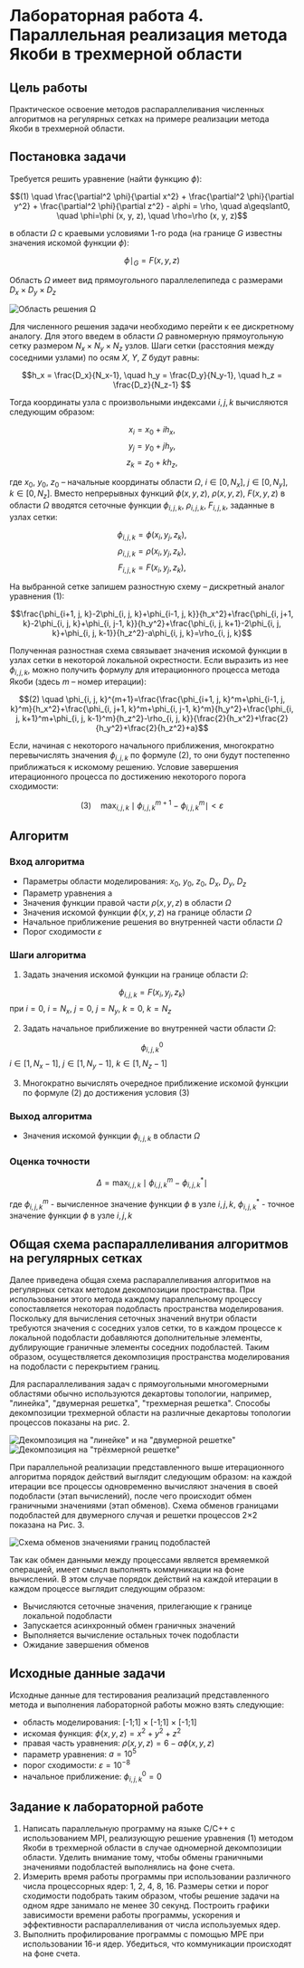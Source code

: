 # Лабораторная работа 4. Параллельная реализация метода Якоби в трехмерной области

## Цель работы

Практическое освоение методов распараллеливания численных алгоритмов на регулярных сетках на примере реализации метода Якоби в трехмерной области.

## Постановка задачи

Требуется решить уравнение (найти функцию $\phi$):

$$(1) \quad \frac{\partial^2 \phi}{\partial x^2} + \frac{\partial^2 \phi}{\partial y^2} + \frac{\partial^2 \phi}{\partial z^2} - a\phi = \rho, \quad a\geqslant0, \quad \phi=\phi (x, y, z), \quad  \rho=\rho (x, y, z)$$

в области $\Omega$ с краевыми условиями 1-го рода (на границе $G$ известны значения искомой функции $\phi$):

$$\phi \mid_G = F(x, y, z)$$

Область $\Omega$ имеет вид прямоугольного параллелепипеда с размерами $D_x × D_y × D_z$

![Область решения Ω](https://user-images.githubusercontent.com/90527574/230924360-95b4ba3c-4a54-407d-9f7c-1ece3e9e6e4a.png)

Для численного решения задачи необходимо перейти к ее дискретному аналогу. Для этого введем в области $\Omega$ равномерную прямоугольную сетку размером $N_x × N_y × N_z$ узлов. Шаги сетки (расстояния между соседними узлами) по осям $X$, $Y$, $Z$ будут равны:

$$h_x = \frac{D_x}{N_x-1}, \quad h_y = \frac{D_y}{N_y-1}, \quad h_z = \frac{D_z}{N_z-1} $$

Тогда координаты узла с произвольными индексами $i, j, k$ вычисляются следующим образом:

$$x_i = x_0 + ih_x,$$
$$y_j = y_0 + jh_y,$$
$$z_k = z_0 + kh_z,$$

где $x_0$, $y_0$, $z_0$ – начальные координаты области $\Omega$, $i \in [0, N_x],$ $j \in [0, N_y],$ $k \in [0, N_z]$. Вместо непрерывных функций $\phi(x,y,z)$, $\rho(x,y,z)$, $F(x,y,z)$ в области $\Omega$ вводятся сеточные функции $\phi_{i,j,k}$, $\rho_{i,j,k}$, $F_{i,j,k}$, заданные в узлах сетки:

$$\phi_{i, j, k}=\phi(x_i, y_j, z_k),$$
$$\rho_{i, j, k}=\rho(x_i, y_j, z_k),$$
$$F_{i, j, k}=F(x_i, y_j, z_k),$$

На выбранной сетке запишем разностную схему – дискретный аналог уравнения (1):

$$\frac{\phi_{i+1, j, k}-2\phi_{i, j, k}+\phi_{i-1, j, k}}{h_x^2}+\frac{\phi_{i, j+1, k}-2\phi_{i, j, k}+\phi_{i, j-1, k}}{h_y^2}+\frac{\phi_{i, j, k+1}-2\phi_{i, j, k}+\phi_{i, j, k-1}}{h_z^2}-a\phi_{i, j, k}=\rho_{i, j, k}$$

Полученная разностная схема связывает значения искомой функции в узлах сетки в некоторой локальной окрестности. Если выразить из нее $\phi_{i, j, k}$, можно получить формулу для итерационного процесса метода Якоби (здесь $m$ – номер итерации):

$$(2) \quad \phi_{i, j, k}^{m+1}=\frac{\frac{\phi_{i+1, j, k}^m+\phi_{i-1, j, k}^m}{h_x^2}+\frac{\phi_{i, j+1, k}^m+\phi_{i, j-1, k}^m}{h_y^2}+\frac{\phi_{i, j, k+1}^m+\phi_{i, j, k-1}^m}{h_z^2}-\rho_{i, j, k}}{\frac{2}{h_x^2}+\frac{2}{h_y^2}+\frac{2}{h_z^2}+a}$$

Если, начиная с некоторого начального приближения, многократно перевычислять значения $\phi_{i, j, k}$ по формуле (2), то они будут постепенно приближаться к искомому решению. Условие завершения итерационного процесса по достижению некоторого порога сходимости:

$$(3) \quad \max_{i, j, k}\mid \phi_{i, j, k}^{m+1} - \phi_{i, j, k}^{m} \mid < \varepsilon$$

## Алгоритм

### Вход алгоритма

+ Параметры области моделирования: $x_0$, $y_0$, $z_0$, $D_x$, $D_y$, $D_z$
+ Параметр уравнения a
+ Значения функции правой части $\rho(x,y,z)$ в области $\Omega$
+ Значения искомой функции $\phi(x,y,z)$ на границе области $\Omega$
+ Начальное приближение решения во внутренней части области $\Omega$
+ Порог сходимости $\varepsilon$

### Шаги алгоритма

1. Задать значения искомой функции на границе области $\Omega$:

$$\phi_{i, j, k}=F(x_i, y_j, z_k)$$
при $i=0$, $i=N_x$,  $j=0$, $j=N_y$,  $k=0$, $k=N_z$

2. Задать начальное приближение во внутренней части области $\Omega$:

$$\phi_{i, j, k}^0$$
$i \in [1, N_x-1],$ $j \in [1, N_y-1],$ $k \in [1, N_z-1]$

3. Многократно вычислять очередное приближение искомой функции по формуле (2) до достижения условия (3)

### Выход алгоритма

+ Значения искомой функции $\phi_{i, j,k}$ в области $\Omega$

### Оценка точности

$$\Delta = \max_{i, j, k}\mid \phi_{i, j, k}^m - \phi_{i, j, k}^* \mid$$

где $\phi_{i, j, k}^m$ - вычисленное значение функции $\phi$ в узле $i,j,k$, $\phi_{i, j, k}^*$ - точное значение функции $\phi$ в узле $i,j,k$

## Общая схема распараллеливания алгоритмов на регулярных сетках

Далее приведена общая схема распараллеливания алгоритмов на регулярных сетках методом декомпозиции пространства. При использовании этого метода каждому параллельному процессу сопоставляется некоторая подобласть пространства моделирования. Поскольку для вычисления сеточных значений внутри области требуются значения с соседних узлов сетки, то в каждом процессе к локальной подобласти добавляются дополнительные элементы, дублирующие граничные элементы соседних подобластей. Таким образом, осуществляется декомпозиция пространства моделирования на подобласти с перекрытием границ.

Для распараллеливания задач с прямоугольными многомерными областями обычно используются декартовы топологии, например, "линейка", "двумерная решетка", "трехмерная решетка". Способы декомпозиции трехмерной области на различные декартовы топологии процессов показаны на рис. 2.

![Декомпозиция на "линейке" и на "двумерной решетке"](https://user-images.githubusercontent.com/90527574/230935924-7ed8c959-ce6e-4a8b-b2db-5a314ecfcdd9.png)
![Декомпозиция на "трёхмерной решетке"](https://user-images.githubusercontent.com/90527574/230936238-04c6f1a3-5d3d-4b9f-b80e-dca61cbc86ea.png)

При параллельной реализации представленного выше итерационного алгоритма порядок действий выглядит следующим образом: на каждой итерации все процессы одновременно вычисляют значения в своей подобласти (этап вычислений), после чего происходит обмен граничными значениями (этап обменов). Схема обменов границами подобластей для двумерного случая и решетки процессов 2×2 показана на Рис. 3.

![Схема обменов значениями границ подобластей](https://user-images.githubusercontent.com/90527574/232300392-763919f6-ca32-4918-a3c6-a722c59feeca.png)

Так как обмен данными между процессами является времяемкой операцией, имеет смысл выполнять коммуникации на фоне вычислений. В этом случае порядок действий на каждой итерации в каждом процессе выглядит следующим образом:

+ Вычисляются сеточные значения, прилегающие к границе локальной подобласти
+ Запускается асинхронный обмен граничных значений
+ Выполняется вычисление остальных точек подобласти
+ Ожидание завершения обменов

## Исходные данные задачи

Исходные данные для тестирования реализаций представленного метода и выполнения лабораторной работы можно взять следующие:
+ область моделирования: [-1;1] × [-1;1] × [-1;1]
+ искомая функция: $\phi(x, y, z)=x^2+y^2+z^2$
+ правая часть уравнения: $\rho(x, y, z)=6-a\phi(x, y, z)$
+ параметр уравнения: $a = 10^5$
+ порог сходимости: $\varepsilon = 10^{-8}$
+ начальное приближение: $\phi^0_{i, j, k}=0$

## Задание к лабораторной работе

1. Написать параллельную программу на языке C/C++ с использованием MPI, реализующую решение уравнения (1) методом Якоби в трехмерной области в случае одномерной декомпозиции области. Уделить внимание тому, чтобы обмены граничными значениями подобластей выполнялись на фоне счета.
2. Измерить время работы программы при использовании различного числа процессорных ядер: 1, 2, 4, 8, 16. Размеры сетки и порог сходимости подобрать таким образом, чтобы решение задачи на одном ядре занимало не менее 30 секунд. Построить графики зависимости времени работы программы, ускорения и эффективности распараллеливания от числа используемых ядер.
3. Выполнить профилирование программы с помощью MPE при использовании 16-и ядер. Убедиться, что коммуникации происходят на фоне счета.
